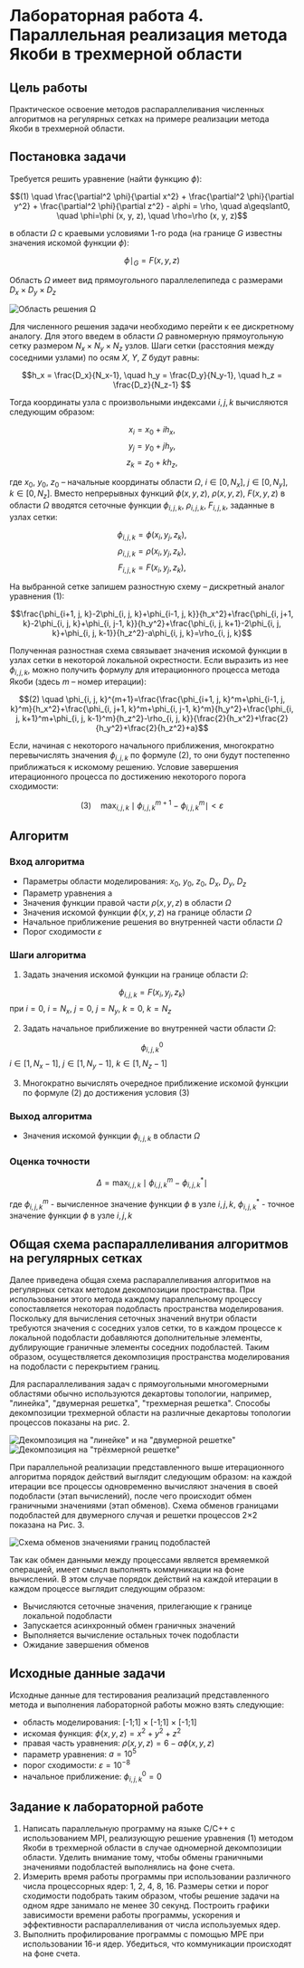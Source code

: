 # Лабораторная работа 4. Параллельная реализация метода Якоби в трехмерной области

## Цель работы

Практическое освоение методов распараллеливания численных алгоритмов на регулярных сетках на примере реализации метода Якоби в трехмерной области.

## Постановка задачи

Требуется решить уравнение (найти функцию $\phi$):

$$(1) \quad \frac{\partial^2 \phi}{\partial x^2} + \frac{\partial^2 \phi}{\partial y^2} + \frac{\partial^2 \phi}{\partial z^2} - a\phi = \rho, \quad a\geqslant0, \quad \phi=\phi (x, y, z), \quad  \rho=\rho (x, y, z)$$

в области $\Omega$ с краевыми условиями 1-го рода (на границе $G$ известны значения искомой функции $\phi$):

$$\phi \mid_G = F(x, y, z)$$

Область $\Omega$ имеет вид прямоугольного параллелепипеда с размерами $D_x × D_y × D_z$

![Область решения Ω](https://user-images.githubusercontent.com/90527574/230924360-95b4ba3c-4a54-407d-9f7c-1ece3e9e6e4a.png)

Для численного решения задачи необходимо перейти к ее дискретному аналогу. Для этого введем в области $\Omega$ равномерную прямоугольную сетку размером $N_x × N_y × N_z$ узлов. Шаги сетки (расстояния между соседними узлами) по осям $X$, $Y$, $Z$ будут равны:

$$h_x = \frac{D_x}{N_x-1}, \quad h_y = \frac{D_y}{N_y-1}, \quad h_z = \frac{D_z}{N_z-1} $$

Тогда координаты узла с произвольными индексами $i, j, k$ вычисляются следующим образом:

$$x_i = x_0 + ih_x,$$
$$y_j = y_0 + jh_y,$$
$$z_k = z_0 + kh_z,$$

где $x_0$, $y_0$, $z_0$ – начальные координаты области $\Omega$, $i \in [0, N_x],$ $j \in [0, N_y],$ $k \in [0, N_z]$. Вместо непрерывных функций $\phi(x,y,z)$, $\rho(x,y,z)$, $F(x,y,z)$ в области $\Omega$ вводятся сеточные функции $\phi_{i,j,k}$, $\rho_{i,j,k}$, $F_{i,j,k}$, заданные в узлах сетки:

$$\phi_{i, j, k}=\phi(x_i, y_j, z_k),$$
$$\rho_{i, j, k}=\rho(x_i, y_j, z_k),$$
$$F_{i, j, k}=F(x_i, y_j, z_k),$$

На выбранной сетке запишем разностную схему – дискретный аналог уравнения (1):

$$\frac{\phi_{i+1, j, k}-2\phi_{i, j, k}+\phi_{i-1, j, k}}{h_x^2}+\frac{\phi_{i, j+1, k}-2\phi_{i, j, k}+\phi_{i, j-1, k}}{h_y^2}+\frac{\phi_{i, j, k+1}-2\phi_{i, j, k}+\phi_{i, j, k-1}}{h_z^2}-a\phi_{i, j, k}=\rho_{i, j, k}$$

Полученная разностная схема связывает значения искомой функции в узлах сетки в некоторой локальной окрестности. Если выразить из нее $\phi_{i, j, k}$, можно получить формулу для итерационного процесса метода Якоби (здесь $m$ – номер итерации):

$$(2) \quad \phi_{i, j, k}^{m+1}=\frac{\frac{\phi_{i+1, j, k}^m+\phi_{i-1, j, k}^m}{h_x^2}+\frac{\phi_{i, j+1, k}^m+\phi_{i, j-1, k}^m}{h_y^2}+\frac{\phi_{i, j, k+1}^m+\phi_{i, j, k-1}^m}{h_z^2}-\rho_{i, j, k}}{\frac{2}{h_x^2}+\frac{2}{h_y^2}+\frac{2}{h_z^2}+a}$$

Если, начиная с некоторого начального приближения, многократно перевычислять значения $\phi_{i, j, k}$ по формуле (2), то они будут постепенно приближаться к искомому решению. Условие завершения итерационного процесса по достижению некоторого порога сходимости:

$$(3) \quad \max_{i, j, k}\mid \phi_{i, j, k}^{m+1} - \phi_{i, j, k}^{m} \mid < \varepsilon$$

## Алгоритм

### Вход алгоритма

+ Параметры области моделирования: $x_0$, $y_0$, $z_0$, $D_x$, $D_y$, $D_z$
+ Параметр уравнения a
+ Значения функции правой части $\rho(x,y,z)$ в области $\Omega$
+ Значения искомой функции $\phi(x,y,z)$ на границе области $\Omega$
+ Начальное приближение решения во внутренней части области $\Omega$
+ Порог сходимости $\varepsilon$

### Шаги алгоритма

1. Задать значения искомой функции на границе области $\Omega$:

$$\phi_{i, j, k}=F(x_i, y_j, z_k)$$
при $i=0$, $i=N_x$,  $j=0$, $j=N_y$,  $k=0$, $k=N_z$

2. Задать начальное приближение во внутренней части области $\Omega$:

$$\phi_{i, j, k}^0$$
$i \in [1, N_x-1],$ $j \in [1, N_y-1],$ $k \in [1, N_z-1]$

3. Многократно вычислять очередное приближение искомой функции по формуле (2) до достижения условия (3)

### Выход алгоритма

+ Значения искомой функции $\phi_{i, j,k}$ в области $\Omega$

### Оценка точности

$$\Delta = \max_{i, j, k}\mid \phi_{i, j, k}^m - \phi_{i, j, k}^* \mid$$

где $\phi_{i, j, k}^m$ - вычисленное значение функции $\phi$ в узле $i,j,k$, $\phi_{i, j, k}^*$ - точное значение функции $\phi$ в узле $i,j,k$

## Общая схема распараллеливания алгоритмов на регулярных сетках

Далее приведена общая схема распараллеливания алгоритмов на регулярных сетках методом декомпозиции пространства. При использовании этого метода каждому параллельному процессу сопоставляется некоторая подобласть пространства моделирования. Поскольку для вычисления сеточных значений внутри области требуются значения с соседних узлов сетки, то в каждом процессе к локальной подобласти добавляются дополнительные элементы, дублирующие граничные элементы соседних подобластей. Таким образом, осуществляется декомпозиция пространства моделирования на подобласти с перекрытием границ.

Для распараллеливания задач с прямоугольными многомерными областями обычно используются декартовы топологии, например, "линейка", "двумерная решетка", "трехмерная решетка". Способы декомпозиции трехмерной области на различные декартовы топологии процессов показаны на рис. 2.

![Декомпозиция на "линейке" и на "двумерной решетке"](https://user-images.githubusercontent.com/90527574/230935924-7ed8c959-ce6e-4a8b-b2db-5a314ecfcdd9.png)
![Декомпозиция на "трёхмерной решетке"](https://user-images.githubusercontent.com/90527574/230936238-04c6f1a3-5d3d-4b9f-b80e-dca61cbc86ea.png)

При параллельной реализации представленного выше итерационного алгоритма порядок действий выглядит следующим образом: на каждой итерации все процессы одновременно вычисляют значения в своей подобласти (этап вычислений), после чего происходит обмен граничными значениями (этап обменов). Схема обменов границами подобластей для двумерного случая и решетки процессов 2×2 показана на Рис. 3.

![Схема обменов значениями границ подобластей](https://user-images.githubusercontent.com/90527574/232300392-763919f6-ca32-4918-a3c6-a722c59feeca.png)

Так как обмен данными между процессами является времяемкой операцией, имеет смысл выполнять коммуникации на фоне вычислений. В этом случае порядок действий на каждой итерации в каждом процессе выглядит следующим образом:

+ Вычисляются сеточные значения, прилегающие к границе локальной подобласти
+ Запускается асинхронный обмен граничных значений
+ Выполняется вычисление остальных точек подобласти
+ Ожидание завершения обменов

## Исходные данные задачи

Исходные данные для тестирования реализаций представленного метода и выполнения лабораторной работы можно взять следующие:
+ область моделирования: [-1;1] × [-1;1] × [-1;1]
+ искомая функция: $\phi(x, y, z)=x^2+y^2+z^2$
+ правая часть уравнения: $\rho(x, y, z)=6-a\phi(x, y, z)$
+ параметр уравнения: $a = 10^5$
+ порог сходимости: $\varepsilon = 10^{-8}$
+ начальное приближение: $\phi^0_{i, j, k}=0$

## Задание к лабораторной работе

1. Написать параллельную программу на языке C/C++ с использованием MPI, реализующую решение уравнения (1) методом Якоби в трехмерной области в случае одномерной декомпозиции области. Уделить внимание тому, чтобы обмены граничными значениями подобластей выполнялись на фоне счета.
2. Измерить время работы программы при использовании различного числа процессорных ядер: 1, 2, 4, 8, 16. Размеры сетки и порог сходимости подобрать таким образом, чтобы решение задачи на одном ядре занимало не менее 30 секунд. Построить графики зависимости времени работы программы, ускорения и эффективности распараллеливания от числа используемых ядер.
3. Выполнить профилирование программы с помощью MPE при использовании 16-и ядер. Убедиться, что коммуникации происходят на фоне счета.
